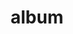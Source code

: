 ---
layout: album
resource: facebook
title: "album"
description: "masonry"
active: gallery
header-img: "img/gallery-bg.jpg"
album-title: "my 9th album"
images:
  - image_path: TranThiQuynhMy/28/7620663994643435_432778078_7620663987976769_7994825403356237563_n.jpg
  - image_path: TranThiQuynhMy/28/7639846909391810_433282235_7639847959391705_9115198036678649481_n.jpg
  - image_path: TranThiQuynhMy/28/7639846939391807_432624003_7639847996058368_4798819324209859523_n.jpg
  - image_path: TranThiQuynhMy/28/7639846986058469_432697292_7639848089391692_1095653985984863213_n.jpg
  - image_path: TranThiQuynhMy/28/7639847012725133_432664809_7639848116058356_21105908761728534_n.jpg
  - image_path: TranThiQuynhMy/28/7639847062725128_432569029_7639848176058350_155930181696900917_n.jpg
  - image_path: TranThiQuynhMy/28/7639847086058459_432547953_7639848189391682_2962186863102653384_n.jpg
  - image_path: TranThiQuynhMy/28/7639847142725120_433123912_7639848319391669_1985790572240421010_n.jpg
  - image_path: TranThiQuynhMy/28/7639847166058451_432578332_7639848339391667_5405861612960778456_n.jpg
  - image_path: TranThiQuynhMy/28/7639847242725110_432616941_7639848456058322_3749037838953484703_n.jpg
---